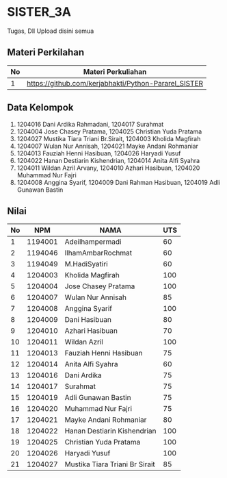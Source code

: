 # SISTER_3A
Tugas, Dll Upload disini semua
## Materi Perkilahan
| No | Materi Perkuliahan |
| -------- | -------- |
| 1| https://github.com/kerjabhakti/Python-Pararel_SISTER |

## Data Kelompok
1. 1204016 Dani Ardika Rahmadani, 1204017 Surahmat
2. 1204004 Jose Chasey Pratama, 1204025 Christian Yuda Pratama
3. 1204027 Mustika Tiara Triani Br.Sirait, 1204003 Kholida Magfirah
4. 1204007 Wulan Nur Annisah, 1204021 Mayke Andani Rohmaniar
5. 1204013 Fauziah Henni Hasibuan, 1204026 Haryadi Yusuf
6. 1204022 Hanan Destiarin Kishendrian, 1204014 Anita Alfi Syahra
7. 1204011 Wildan Azril Arvany, 1204010 Azhari Hasibuan, 1204020	Muhammad Nur Fajri
8. 1204008 Anggina Syarif, 1204009 Dani Rahman Hasibuan, 1204019 Adli Gunawan Bastin

## Nilai 
| No | NPM | NAMA | UTS |
| -------- | -------- |-------- |-------- |
| 1 | 1194001 | Adeilhampermadi |60 |
| 2 | 1194046 | IlhamAmbarRochmat |60 |
| 3 | 1194049 | M.HadiSyatiri |60 |
| 4 | 1204003 | Kholida Magfirah |100 |
| 5 | 1204004 | Jose Chasey Pratama |100 |
| 6 | 1204007 | Wulan Nur Annisah |85 |
| 7 | 1204008 | Anggina Syarif |100 |
| 8 | 1204009 | Dani Hasibuan |80 |
| 9 | 1204010 | Azhari Hasibuan |70 |
| 10 | 1204011 | Wildan Azril |100 |
| 11 | 1204013 | Fauziah Henni Hasibuan |75 |
| 12 | 1204014 | Anita Alfi Syahra |60 |
| 13 | 1204016 | Dani Ardika  |75 |
| 14 | 1204017 | Surahmat  |75 |
| 15 | 1204019 | Adli Gunawan Bastin  |75 |
| 16 | 1204020 | Muhammad Nur Fajri  |75 |
| 17 | 1204021 | Mayke Andani Rohmaniar  |80 |
| 18 | 1204022 | Hanan Destiarin Kishendrian  |100 |
| 19 | 1204025 | Christian Yuda Pratama  |100 |
| 20 | 1204026 | Haryadi Yusuf  |100 |
| 21 | 1204027 | Mustika Tiara Triani Br Sirait  |85 |











